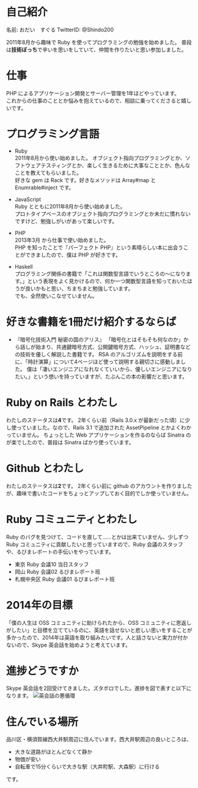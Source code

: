 # 自己紹介
名前: おだい　すぐる
TwitterID: @Shindo200

2011年8月から趣味で Ruby を使ってプログラミングの勉強を始めました。
普段は**技術ぼっち**で辛いを思いをしていて、仲間を作りたいと思い参加しました。

# 仕事
PHP によるアプリケーション開発とサーバー管理を1年ほどやっています。  
これからの仕事のこととか悩みを抱えているので、相談に乗ってくださると嬉しいです。

# プログラミング言語
- Ruby  
2011年8月から使い始めました。
オブジェクト指向プログラミングとか、ソフトウェアテスティングとか、楽しく生きるために大事なこととか、色んなことを教えてもらいました。  
好きな gem は Rack です。好きなメソッドは Array#map と Enumrable#inject です。

- JavaScript  
Ruby とともに2011年8月から使い始めました。  
プロトタイプベースのオブジェクト指向プログラミングとか未だに慣れないですけど、勉強しがいがあって楽しいです。

- PHP  
2013年3月 から仕事で使い始めました。  
PHP を知ったことで『パーフェクト PHP』という素晴らしい本に出会うことができましたので、僕は PHP が好きです。

- Haskell  
プログラミング関係の書籍で「これは関数型言語でいうところの〜になります。」という表現をよく見かけるので、何か一つ関数型言語を知っておいたほうが良いかもと思い、ちまちまと勉強しています。  
でも、全然使いこなせていません。

# 好きな書籍を1冊だけ紹介するならば
- 『暗号化技術入門 秘密の国のアリス』
「暗号化とはそもそも何なのか」から話しが始まり、共通鍵暗号方式、公開鍵暗号方式、ハッシュ、証明書などの技術を優しく解説した書籍です。
RSA のアルゴリズムを説明をする前に、「時計演算」について4ページほど使って説明する親切さに感動しました。
僕は「凄いエンジニアになれなくていいから、優しいエンジニアになりたい。」という想いを持っていますが、たぶんこの本の影響だと思います。

# Ruby on Rails とわたし
わたしのステータスは**4**です。
2年くらい前（Rails 3.0.x が最新だった頃）に少し使っていました。なので、Rails 3.1 で追加された AssetPipeline とかよくわかっていません。
ちょっとした Web アプリケーションを作るのならば Sinatra のが楽でしたので、普段は Sinatra ばかり使っています。

# Github とわたし
わたしのステータスは**2**です。
2年くらい前に github のアカウントを作りましたが、趣味で書いたコードをちょっとアップしておく目的でしか使っていません。

# Ruby コミュニティとわたし
Ruby のバグを見つけて、コードを直して……とかは出来ていません、少しずつ Ruby コミュニティに貢献したいと思っていますので、Ruby 会議のスタッフや、るびまレポートの手伝いをやっています。

- 東京 Ruby 会議10 当日スタッフ
- 岡山 Ruby 会議02 るびまレポート班
- 札幌中央区 Ruby 会議01 るびまレポート班

# 2014年の目標
「僕の人生は OSS コミュニティに助けられたから、OSS コミュニティに恩返しがしたい」と目標を立てているのに、英語を話せないと悲しい思いをすることが多かったので、2014年は英語を取り組みたいです。人と話さないと実力が付かないので、Skype 英会話を始めようと考えています。

# 進捗どうですか
Skype 英会話を2回受けてきました。ズタボロでした。進捗を図で表すと以下になります。
![英会話の悪循環](http://cdn-ak.f.st-hatena.com/images/fotolife/S/Shindo_Masaya/20140210/20140210182716.jpg?1392024443)

# 住んでいる場所
品川区・横須賀線西大井駅周辺に住んでいます。西大井駅周辺の良いところは、

- 大きな道路がほとんどなくて静か
- 物価が安い
- 自転車で15分くらいで大きな駅（大井町駅、大森駅）に行ける

です。
